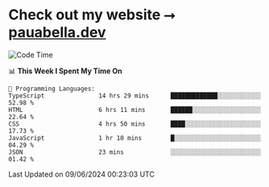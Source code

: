 # Check out my website ⭢ [pauabella.dev](https://pauabella.dev)

<!--START_SECTION:waka-->
![Code Time](http://img.shields.io/badge/Code%20Time-3%2C440%20hrs%2042%20mins-blue)

📊 **This Week I Spent My Time On** 

```text
💬 Programming Languages: 
TypeScript               14 hrs 29 mins      █████████████░░░░░░░░░░░░   52.98 % 
HTML                     6 hrs 11 mins       ██████░░░░░░░░░░░░░░░░░░░   22.64 % 
CSS                      4 hrs 50 mins       ████░░░░░░░░░░░░░░░░░░░░░   17.73 % 
JavaScript               1 hr 10 mins        █░░░░░░░░░░░░░░░░░░░░░░░░   04.29 % 
JSON                     23 mins             ░░░░░░░░░░░░░░░░░░░░░░░░░   01.42 % 
```


 Last Updated on 09/06/2024 00:23:03 UTC
<!--END_SECTION:waka-->
